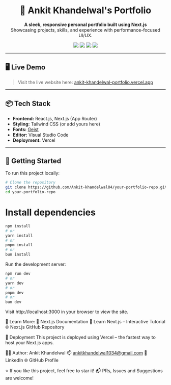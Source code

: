 <h1 align="center">🚀 Ankit Khandelwal's Portfolio</h1>

<p align="center">
  <b>A sleek, responsive personal portfolio built using Next.js</b><br/>
  Showcasing projects, skills, and experience with performance-focused UI/UX.
</p>

<p align="center">
  <img src="https://img.shields.io/badge/Next.js-13+-black?style=flat&logo=next.js" />
  <img src="https://img.shields.io/badge/React-blue?style=flat&logo=react" />
  <img src="https://img.shields.io/badge/Deployed-Vercel-black?style=flat&logo=vercel" />
  <img src="https://img.shields.io/badge/Made%20with-VS%20Code-blue?style=flat&logo=visualstudiocode" />
</p>

---

## 🖥️ Live Demo

> Visit the live website here: [ankit-khandelwal-portfolio.vercel.app](https://ankit-khandelwal-portfolio.vercel.app)

---

## 📦 Tech Stack

- **Frontend:** React.js, Next.js (App Router)
- **Styling:** Tailwind CSS (or add yours here)
- **Fonts:** [Geist](https://vercel.com/font)
- **Editor:** Visual Studio Code
- **Deployment:** Vercel

---

## 📂 Getting Started

To run this project locally:

```bash
# Clone the repository
git clone https://github.com/Ankit-khandelwal04/your-portfolio-repo.git
cd your-portfolio-repo
```

# Install dependencies
```bash
npm install
# or
yarn install
# or
pnpm install
# or
bun install
```

Run the development server:
```bash
npm run dev
# or
yarn dev
# or
pnpm dev
# or
bun dev
```
Visit http://localhost:3000 in your browser to view the site.

🧠 Learn More:
📘 Next.js Documentation
🧪 Learn Next.js – Interactive Tutorial
🌐 Next.js GitHub Repository

🚀 Deployment
This project is deployed using Vercel – the fastest way to host your Next.js apps.

👨‍💻 Author:
Ankit Khandelwal
📫 ankitkhandelwal1034@gmail.com
🔗 LinkedIn
🌐 GitHub Profile

⭐ If you like this project, feel free to star it!
📬 PRs, Issues and Suggestions are welcome!
